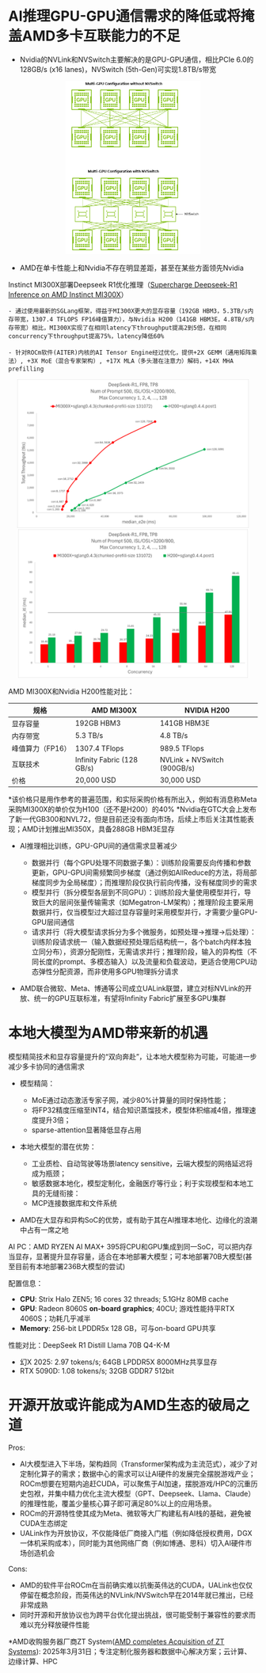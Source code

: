 # AI推理GPU-GPU通信需求的降低或将掩盖AMD多卡互联能力的不足

- Nvidia的NVLink和NVSwitch主要解决的是GPU-GPU通信，相比PCIe 6.0的128GB/s (x16 lanes)，NVSwitch (5th-Gen)可实现1.8TB/s带宽

<div align="center">
<img src="./diagrams/nvlink-nvswitch.png" height='350'>
</div>

- AMD在单卡性能上和Nvidia不存在明显差距，甚至在某些方面领先Nvidia

Instinct MI300X部署Deepseek R1优化推理（[Supercharge Deepseek-R1 Inference on AMD Instinct MI300X](https://rocm.blogs.amd.com/artificial-intelligence/DeepSeekR1-Part2/README.html)）

    - 通过使用最新的SGLang框架，得益于MI300X更大的显存容量（192GB HBM3，5.3TB/s内存带宽，1307.4 TFLOPS FP16峰值算力），与Nvidia H200（141GB HBM3E，4.8TB/s内存带宽）相比，MI300X实现了在相同latency下throughput提高2到5倍，在相同concurrency下throughput提高75%，latency降低60%

    - 针对ROCm软件(AITER)内核的AI Tensor Engine经过优化，提供+2X GEMM（通用矩阵乘法）, +3X MoE（混合专家架构）, +17X MLA（多头潜在注意力）解码，+14X MHA prefilling

<div align="center">
<img src="./diagrams/MI300X-H200.png" height=300'>
<img src="./diagrams/MI300X-H200-1.png" height='300'>
</div>

AMD MI300X和Nvidia H200性能对比：

| 规格             | AMD MI300X                 | NVIDIA H200                 |
| ---------------- | -------------------------- | --------------------------- |
| 显存容量         | 192GB HBM3                 | 141GB HBM3E                 |
| 内存带宽         | 5.3 TB/s                   | 4.8 TB/s                    |
| 峰值算力（FP16） | 1307.4 TFlops              | 989.5 TFlops                |
| 互联技术         | Infinity Fabric (128 GB/s) | NVLink + NVSwitch (900GB/s) |
| 价格             | 20,000 USD                 | 30,000 USD                  |

*该价格只是用作参考的普遍范围，和实际采购价格有所出入，例如有消息称Meta采购MI300X的单价仅为H100（还不是H200）的40%
*Nvidia在GTC大会上发布了新一代GB300和NVL72，但是目前还没有面向市场，后续上市后关注其性能表现；AMD计划推出MI350X，具备288GB HBM3E显存

- AI推理相比训练，GPU-GPU间的通信需求显著减少

  - 数据并行（每个GPU处理不同数据子集）：训练阶段需要反向传播和参数更新，GPU-GPU间需频繁同步梯度（通过例如AllReduce的方法，将局部梯度同步为全局梯度）；而推理阶段仅执行前向传播，没有梯度同步的需求
  - 模型并行（拆分模型各层到不同GPU）：训练阶段大量使用模型并行，导致巨大的层间张量传输需求（如Megatron-LM架构）；推理阶段主要采用数据并行，仅当模型过大超过显存容量时采用模型并行，才需要少量GPU-GPU层间通信
  - 请求并行（将大模型请求拆分为多个微服务，如预处理->推理->后处理）：训练阶段请求统一（输入数据经预处理后结构统一，各个batch内样本独立同分布），资源分配刚性，无需请求并行；推理阶段，输入的异构性（不同长度的prompt、多模态输入）以及流量和负载波动，更适合使用CPU动态弹性分配资源，而非使用多GPU物理拆分请求
- AMD联合微软、Meta、博通等公司成立UALink联盟，建立对标NVLink的开放、统一的GPU互联标准，有望将Infinity Fabric扩展至多GPU集群

# 本地大模型为AMD带来新的机遇

模型精简技术和显存容量提升的“双向奔赴”，让本地大模型称为可能，可能进一步减少多卡协同的通信需求

- 模型精简：

  - MoE通过动态激活专家子网，减少80%计算量的同时保持性能；
  - 将FP32精度压缩至INT4，结合知识蒸馏技术，模型体积缩减4倍，推理速度提升3倍；
  - sparse-attention显著降低显存占用
- 本地大模型的潜在优势：

  - 工业质检、自动驾驶等场景latency sensitive，云端大模型的网络延迟将成为瓶颈；
  - 敏感数据本地化，模型定制化，金融医疗等行业；利于实现模型和本地工具的无缝衔接：
  - MCP连接数据库和文件系统
- AMD在大显存和异构SoC的优势，或有助于其在AI推理本地化、边缘化的浪潮中占有一席之地

AI PC：AMD RYZEN AI MAX+ 395将CPU和GPU集成到同一SoC，可以把内存当显存，显著提升显存容量，适合在本地部署大模型；可本地部署70B大模型(甚至目前有本地部署236B大模型的尝试)

配置信息：

- **CPU**: Strix Halo ZEN5; 16 cores 32 threads; 5.1GHz 80MB cache
- **GPU**: Radeon 8060S **on-board graphics**; 40CU; 游戏性能持平RTX 4060S；功耗几乎减半
- **Memory**: 256-bit LPDDR5x 128 GB，可与on-board GPU共享

性能对比：DeepSeek R1 Distill Llama 70B Q4-K-M

- 幻X 2025: 2.97 tokens/s; 64GB LPDDR5X 8000MHz共享显存
- RTX 5090D: 1.08 tokens/s; 32GB GDDR7 512bit

# 开源开放或许能成为AMD生态的破局之道

Pros:

- AI大模型进入下半场，架构趋同（Transformer架构成为主流范式），减少了对定制化算子的需求；数据中心的需求可以让AI硬件的发展完全摆脱游戏产业；ROCm想要在短期内追赶CUDA，可以聚焦于AI加速，摆脱游戏/HPC的沉重历史包袱，并集中精力优化主流大模型（GPT、Deepseek、Llama、Claude）的推理性能，覆盖少量核心算子即可满足80%以上的应用场景。
- ROCm的开源特性使其成为Meta、微软等大厂构建私有AI栈的基础，避免被CUDA生态绑定
- UALink作为开放协议，不仅能降低厂商接入门槛（例如降低授权费用，DGX一体机采购成本），同时能为其他网络厂商（例如博通、思科）切入AI硬件市场创造机会

Cons:

- AMD的软件平台ROCm在当前确实难以抗衡英伟达的CUDA，UALink也仅仅停留在概念阶段，而英伟达的NVLink/NVSwitch早在2014年就已推出，已经非常成熟
- 同时开源和开放协议也为跨平台优化提出挑战，很可能受制于兼容性的要求而难以充分释放硬件性能

*AMD收购服务器厂商ZT System([AMD completes Acquisition of ZT Systems](https://www.amd.com/en/newsroom/press-releases/2025-3-31-amd-completes-acquisition-of-zt-systems.html)): 2025年3月31日；专注定制化服务器和数据中心解决方案；云计算、边缘计算、HPC
